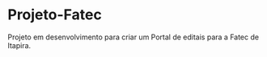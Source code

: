 # Projeto-Fatec
Projeto em desenvolvimento para criar um Portal de editais para a Fatec de Itapira.

